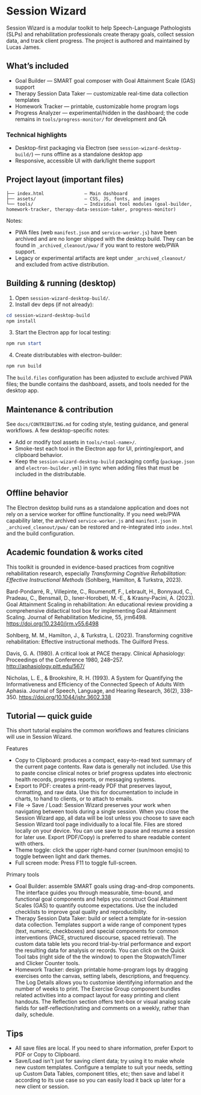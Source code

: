 # Session Wizard

Session Wizard is a modular toolkit to help Speech-Language Pathologists (SLPs) and rehabilitation professionals create therapy goals, collect session data, and track client progress. The project is authored and maintained by Lucas James.

## What’s included

- Goal Builder — SMART goal composer with Goal Attainment Scale (GAS) support
- Therapy Session Data Taker — customizable real-time data collection templates
- Homework Tracker — printable, customizable home program logs
- Progress Analyzer — experimental/hidden in the dashboard; the code remains in `tools/progress-monitor/` for development and QA

### Technical highlights

- Desktop-first packaging via Electron (see `session-wizard-desktop-build/`) — runs offline as a standalone desktop app
- Responsive, accessible UI with dark/light theme support

## Project layout (important files)

```
├── index.html               — Main dashboard
├── assets/                  — CSS, JS, fonts, and images
└── tools/                   — Individual tool modules (goal-builder, homework-tracker, therapy-data-session-taker, progress-monitor)
```

Notes:
- PWA files (web `manifest.json` and `service-worker.js`) have been archived and are no longer shipped with the desktop build. They can be found in `_archived_cleanout/pwa/` if you want to restore web/PWA support.
- Legacy or experimental artifacts are kept under `_archived_cleanout/` and excluded from active distribution.

## Building & running (desktop)

1. Open `session-wizard-desktop-build/`.
2. Install dev deps (if not already):

```powershell
cd session-wizard-desktop-build
npm install
```

3. Start the Electron app for local testing:

```powershell
npm run start
```

4. Create distributables with electron-builder:

```powershell
npm run build
```

The `build.files` configuration has been adjusted to exclude archived PWA files; the bundle contains the dashboard, assets, and tools needed for the desktop app.

## Maintenance & contribution

See `docs/CONTRIBUTING.md` for coding style, testing guidance, and general workflows. A few desktop-specific notes:

- Add or modify tool assets in `tools/<tool-name>/`.
- Smoke-test each tool in the Electron app for UI, printing/export, and clipboard behavior.
- Keep the `session-wizard-desktop-build` packaging config (`package.json` and `electron-builder.yml`) in sync when adding files that must be included in the distributable.

## Offline behavior

The Electron desktop build runs as a standalone application and does not rely on a service worker for offline functionality. If you need web/PWA capability later, the archived `service-worker.js` and `manifest.json` in `_archived_cleanout/pwa/` can be restored and re-integrated into `index.html` and the build configuration.

## Academic foundation & works cited

This toolkit is grounded in evidence-based practices from cognitive rehabilitation research, especially *Transforming Cognitive Rehabilitation: Effective Instructional Methods* (Sohlberg, Hamilton, & Turkstra, 2023).

Bard-Pondarré, R., Villepinte, C., Roumenoff, F., Lebrault, H., Bonnyaud, C., Pradeau, C., Bensmail, D., Isner-Horobeti, M.-E., & Krasny-Pacini, A. (2023). Goal Attainment Scaling in rehabilitation: An educational review providing a comprehensive didactical tool box for implementing Goal Attainment Scaling. Journal of Rehabilitation Medicine, 55, jrm6498. https://doi.org/10.2340/jrm.v55.6498

Sohlberg, M. M., Hamilton, J., & Turkstra, L. (2023). Transforming cognitive rehabilitation: Effective instructional methods. The Guilford Press.

Davis, G. A. (1980). A critical look at PACE therapy. Clinical Aphasiology: Proceedings of the Conference 1980, 248–257. http://aphasiology.pitt.edu/567/

Nicholas, L. E., & Brookshire, R. H. (1993). A System for Quantifying the Informativeness and Efficiency of the Connected Speech of Adults With Aphasia. Journal of Speech, Language, and Hearing Research, 36(2), 338–350. https://doi.org/10.1044/jshr.3602.338

## Tutorial — quick guide

This short tutorial explains the common workflows and features clinicians will use in Session Wizard.

Features
- Copy to Clipboard: produces a compact, easy-to-read text summary of the current page contents. Raw data is generally not included. Use this to paste concise clinical notes or brief progress updates into electronic health records, progress reports, or messaging systems.
- Export to PDF: creates a print-ready PDF that preserves layout, formatting, and raw data. Use this for documentation to include in charts, to hand to clients, or to attach to emails.
- File → Save / Load: Session Wizard preserves your work when navigating between tools during a single session. When you close the Session Wizard app, all data will be lost unless you choose to save each Session Wizard tool page individually to a local file. Files are stored locally on your device. You can use save to pause and resume a session for later use. Export (PDF/Copy) is preferred to share readable content with others. 
- Theme toggle: click the upper right-hand corner (sun/moon emojis) to toggle between light and dark themes.
- Full screen mode: Press F11 to toggle full-screen.

Primary tools
- Goal Builder: assemble SMART goals using drag-and-drop components. The interface guides you through measurable, time-bound, and functional goal components and helps you construct Goal Attainment Scales (GAS) to quantify outcome expectations. Use the included checklists to improve goal quality and reproducibility.
- Therapy Session Data Taker: build or select a template for in-session data collection. Templates support a wide range of component types (text, numeric, checkboxes) and special components for common interventions (PACE, structured discourse, spaced retrieval). The custom data table lets you record trial-by-trial performance and export the resulting data for analysis or records. You can click on the Quick Tool tabs (right side of the the window) to open the Stopwatch/Timer and Clicker Counter tools.
- Homework Tracker: design printable home-program logs by dragging exercises onto the canvas, setting labels, descriptions, and frequency. The Log Details allows you to customise identifying information and the number of weeks to print. The Exercise Group component bundles related activities into a compact layout for easy printing and client handouts. The Reflection section offers text-box or visual analog scale fields for self-reflection/rating and comments on a weekly, rather than daily, schedule.

Tips
- 
- All save files are local. If you need to share information, prefer Export to PDF or Copy to Clipboard.
- Save/Load isn't just for saving client data; try using it to make whole new custom templates. Configure a template to suit your needs, setting up Custom Data Tables, component titles, etc; then save and label it according to its use case so you can easily load it back up later for a new client or session.

